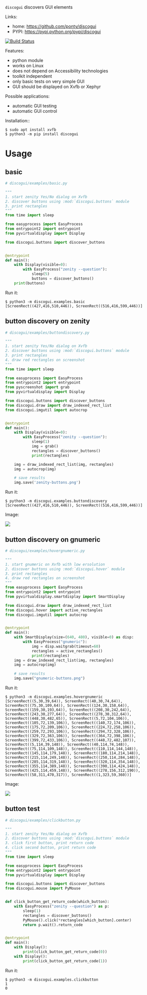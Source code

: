 ``discogui`` discovers GUI elements

Links:
 * home: https://github.com/ponty/discogui
 * PYPI: https://pypi.python.org/pypi/discogui

[![Build Status](https://travis-ci.org/ponty/discogui.svg?branch=master)](https://travis-ci.org/ponty/discogui)

Features:
 * python module
 * works on Linux
 * does not depend on Accessibility technologies
 * toolkit independent
 * only basic tests on very simple GUI
 * GUI should be displayed on Xvfb or Xephyr
 
Possible applications:
 * automatic GUI testing
 * automatic GUI control

Installation::
    
```console
$ sudo apt install xvfb
$ python3 -m pip install discogui
```

Usage
=====

basic
-----

```py
# discogui/examples/basic.py

"""
1. start zenity Yes/No dialog on Xvfb
2. discover buttons using :mod:`discogui.buttons` module
3. print rectangles
"""
from time import sleep

from easyprocess import EasyProcess
from entrypoint2 import entrypoint
from pyvirtualdisplay import Display

from discogui.buttons import discover_buttons


@entrypoint
def main():
    with Display(visible=0):
        with EasyProcess("zenity --question"):
            sleep(5)
            buttons = discover_buttons()
    print(buttons)

```     
    
<!-- embedme doc/gen/python3_-m_discogui.examples.basic.txt -->
Run it:
```console
$ python3 -m discogui.examples.basic
[ScreenRect((427,416,510,446)), ScreenRect((516,416,599,446))]
```

button discovery on zenity
--------------------------

```py
# discogui/examples/buttondiscovery.py

"""
1. start zenity Yes/No dialog on Xvfb
2. discover buttons using :mod:`discogui.buttons` module
3. print rectangles
4. draw red rectangles on screenshot
"""
from time import sleep

from easyprocess import EasyProcess
from entrypoint2 import entrypoint
from pyscreenshot import grab
from pyvirtualdisplay import Display

from discogui.buttons import discover_buttons
from discogui.draw import draw_indexed_rect_list
from discogui.imgutil import autocrop


@entrypoint
def main():
    with Display(visible=0):
        with EasyProcess("zenity --question"):
            sleep(1)
            img = grab()
            rectangles = discover_buttons()
            print(rectangles)

    img = draw_indexed_rect_list(img, rectangles)
    img = autocrop(img)

    # save results
    img.save('zenity-buttons.png')

```

<!-- embedme doc/gen/python3_-m_discogui.examples.buttondiscovery.txt -->
Run it:
```console
$ python3 -m discogui.examples.buttondiscovery
[ScreenRect((427,416,510,446)), ScreenRect((516,416,599,446))]
```

Image:

![](/doc/gen/zenity-buttons.png)


button discovery on gnumeric
----------------------------

```py
# discogui/examples/hovergnumeric.py

"""
1. start gnumeric on Xvfb with low ersolution
2. discover buttons using :mod:`discogui.hover` module
3. print rectangles
4. draw red rectangles on screenshot
"""
from easyprocess import EasyProcess
from entrypoint2 import entrypoint
from pyvirtualdisplay.smartdisplay import SmartDisplay

from discogui.draw import draw_indexed_rect_list
from discogui.hover import active_rectangles
from discogui.imgutil import autocrop


@entrypoint
def main():
    with SmartDisplay(size=(640, 480), visible=0) as disp:
        with EasyProcess("gnumeric"):
            img = disp.waitgrab(timeout=60)
            rectangles = active_rectangles()
            print(rectangles)
    img = draw_indexed_rect_list(img, rectangles)
    img = autocrop(img)

    # save results
    img.save("gnumeric-buttons.png")

```

<!-- embedme doc/gen/python3_-m_discogui.examples.hovergnumeric.txt -->
Run it:
```console
$ python3 -m discogui.examples.hovergnumeric
[ScreenRect((5,30,39,64)), ScreenRect((40,30,74,64)), ScreenRect((75,30,109,64)), ScreenRect((124,30,158,64)), ScreenRect((159,30,193,64)), ScreenRect((208,30,242,64)), ScreenRect((243,30,277,64)), ScreenRect((278,30,312,64)), ScreenRect((448,30,482,65)), ScreenRect((5,72,104,106)), ScreenRect((105,72,139,106)), ScreenRect((140,72,174,106)), ScreenRect((175,72,209,106)), ScreenRect((224,72,258,106)), ScreenRect((259,72,293,106)), ScreenRect((294,72,328,106)), ScreenRect((329,72,363,106)), ScreenRect((364,72,398,106)), ScreenRect((399,72,433,106)), ScreenRect((448,72,482,107)), ScreenRect((5,114,39,148)), ScreenRect((40,114,74,148)), ScreenRect((75,114,109,148)), ScreenRect((110,114,144,148)), ScreenRect((145,114,179,148)), ScreenRect((180,114,214,148)), ScreenRect((215,114,249,148)), ScreenRect((250,114,284,148)), ScreenRect((285,114,319,148)), ScreenRect((320,114,354,148)), ScreenRect((355,114,389,148)), ScreenRect((390,114,424,148)), ScreenRect((425,114,459,148)), ScreenRect((278,156,312,190)), ScreenRect((58,311,470,317)), ScreenRect((1,323,59,360))]
```


Image:

![](/doc/gen/gnumeric-buttons.png)

button test
-----------

```py
# discogui/examples/clickbutton.py

"""
1. start zenity Yes/No dialog on Xvfb
2. discover buttons using :mod:`discogui.buttons` module
3. click first button, print return code
4. click second button, print return code
"""
from time import sleep

from easyprocess import EasyProcess
from entrypoint2 import entrypoint
from pyvirtualdisplay import Display

from discogui.buttons import discover_buttons
from discogui.mouse import PyMouse


def click_button_get_return_code(which_button):
    with EasyProcess("zenity --question") as p:
        sleep(1)
        rectangles = discover_buttons()
        PyMouse().click(*rectangles[which_button].center)
        return p.wait().return_code


@entrypoint
def main():
    with Display():
        print(click_button_get_return_code(0))
    with Display():
        print(click_button_get_return_code(1))

```

<!-- embedme doc/gen/python3_-m_discogui.examples.clickbutton.txt -->
Run it:
```console
$ python3 -m discogui.examples.clickbutton
1
0
```






